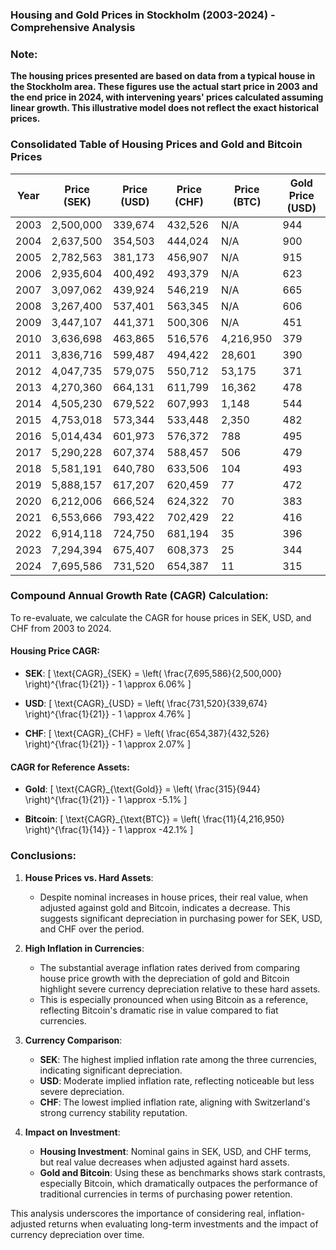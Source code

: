 ### Housing and Gold Prices in Stockholm (2003-2024) - Comprehensive Analysis

### Note:
**The housing prices presented are based on data from a typical house in the Stockholm area. These figures use the actual start price in 2003 and the end price in 2024, with intervening years' prices calculated assuming linear growth. This illustrative model does not reflect the exact historical prices.**

### Consolidated Table of Housing Prices and Gold and Bitcoin Prices

| Year | Price (SEK) | Price (USD) | Price (CHF) | Price (BTC) | Gold Price (USD) |
|------|-------------|-------------|-------------|-------------|------------------|
| 2003 | 2,500,000   | 339,674     | 432,526     | N/A         | 944              |
| 2004 | 2,637,500   | 354,503     | 444,024     | N/A         | 900              |
| 2005 | 2,782,563   | 381,173     | 456,907     | N/A         | 915              |
| 2006 | 2,935,604   | 400,492     | 493,379     | N/A         | 623              |
| 2007 | 3,097,062   | 439,924     | 546,219     | N/A         | 665              |
| 2008 | 3,267,400   | 537,401     | 563,345     | N/A         | 606              |
| 2009 | 3,447,107   | 441,371     | 500,306     | N/A         | 451              |
| 2010 | 3,636,698   | 463,865     | 516,576     | 4,216,950   | 379              |
| 2011 | 3,836,716   | 599,487     | 494,422     | 28,601      | 390              |
| 2012 | 4,047,735   | 579,075     | 550,712     | 53,175      | 371              |
| 2013 | 4,270,360   | 664,131     | 611,799     | 16,362      | 478              |
| 2014 | 4,505,230   | 679,522     | 607,993     | 1,148       | 544              |
| 2015 | 4,753,018   | 573,344     | 533,448     | 2,350       | 482              |
| 2016 | 5,014,434   | 601,973     | 576,372     | 788         | 495              |
| 2017 | 5,290,228   | 607,374     | 588,457     | 506         | 479              |
| 2018 | 5,581,191   | 640,780     | 633,506     | 104         | 493              |
| 2019 | 5,888,157   | 617,207     | 620,459     | 77          | 472              |
| 2020 | 6,212,006   | 666,524     | 624,322     | 70          | 383              |
| 2021 | 6,553,666   | 793,422     | 702,429     | 22          | 416              |
| 2022 | 6,914,118   | 724,750     | 681,194     | 35          | 396              |
| 2023 | 7,294,394   | 675,407     | 608,373     | 25          | 344              |
| 2024 | 7,695,586   | 731,520     | 654,387     | 11          | 315              |


### Compound Annual Growth Rate (CAGR) Calculation:

To re-evaluate, we calculate the CAGR for house prices in SEK, USD, and CHF from 2003 to 2024.

#### Housing Price CAGR:
- **SEK**: 
  \[ \text{CAGR}_{SEK} = \left( \frac{7,695,586}{2,500,000} \right)^{\frac{1}{21}} - 1 \approx 6.06\% \]

- **USD**:
  \[ \text{CAGR}_{USD} = \left( \frac{731,520}{339,674} \right)^{\frac{1}{21}} - 1 \approx 4.76\% \]

- **CHF**:
  \[ \text{CAGR}_{CHF} = \left( \frac{654,387}{432,526} \right)^{\frac{1}{21}} - 1 \approx 2.07\% \]

#### CAGR for Reference Assets:
- **Gold**:
  \[ \text{CAGR}_{\text{Gold}} = \left( \frac{315}{944} \right)^{\frac{1}{21}} - 1 \approx -5.1\% \]

- **Bitcoin**:
  \[ \text{CAGR}_{\text{BTC}} = \left( \frac{11}{4,216,950} \right)^{\frac{1}{14}} - 1 \approx -42.1\% \]


### Conclusions:

1. **House Prices vs. Hard Assets**:
   - Despite nominal increases in house prices, their real value, when adjusted against gold and Bitcoin, indicates a decrease. This suggests significant depreciation in purchasing power for SEK, USD, and CHF over the period.

2. **High Inflation in Currencies**:
   - The substantial average inflation rates derived from comparing house price growth with the depreciation of gold and Bitcoin highlight severe currency depreciation relative to these hard assets.
   - This is especially pronounced when using Bitcoin as a reference, reflecting Bitcoin's dramatic rise in value compared to fiat currencies.

3. **Currency Comparison**:
   - **SEK**: The highest implied inflation rate among the three currencies, indicating significant depreciation.
   - **USD**: Moderate implied inflation rate, reflecting noticeable but less severe depreciation.
   - **CHF**: The lowest implied inflation rate, aligning with Switzerland's strong currency stability reputation.

4. **Impact on Investment**:
   - **Housing Investment**: Nominal gains in SEK, USD, and CHF terms, but real value decreases when adjusted against hard assets.
   - **Gold and Bitcoin**: Using these as benchmarks shows stark contrasts, especially Bitcoin, which dramatically outpaces the performance of traditional currencies in terms of purchasing power retention.

This analysis underscores the importance of considering real, inflation-adjusted returns when evaluating long-term investments and the impact of currency depreciation over time.